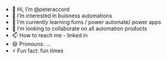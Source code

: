 - 👋 Hi, I’m @peteraccord
- 👀 I’m interested in buisness automations
- 🌱 I’m currently learning foms / power automate/ power apps 
- 💞️ I’m looking to collaborate on all automation products
- 📫 How to reach me - linked in
- 😄 Pronouns: ...
- ⚡ Fun fact: fun times 

<!---
peteraccord/peteraccord is a ✨ special ✨ repository because its `README.md` (this file) appears on your GitHub profile.
You can click the Preview link to take a look at your changes.
--->

